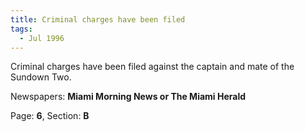```yaml
---  
title: Criminal charges have been filed  
tags:  
  - Jul 1996  
---  
```

  
Criminal charges have been filed against the captain and mate of the Sundown Two.  
  
Newspapers: **Miami Morning News or The Miami Herald**  
  
Page: **6**, Section: **B** 
